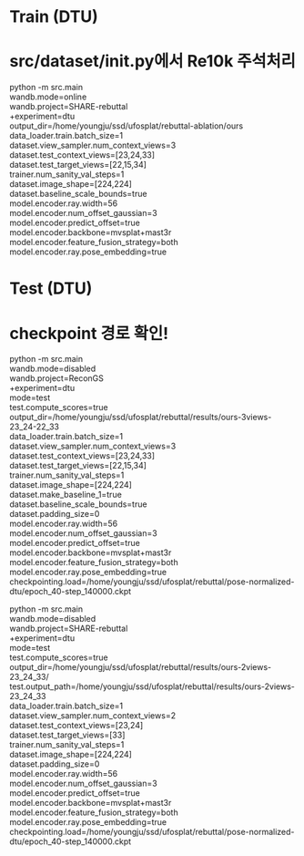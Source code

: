 # Train (DTU)
# src/dataset/__init__.py에서 Re10k 주석처리 
python -m src.main \
    wandb.mode=online \
    wandb.project=SHARE-rebuttal \
    +experiment=dtu \
    output_dir=/home/youngju/ssd/ufosplat/rebuttal-ablation/ours \
    data_loader.train.batch_size=1 \
    dataset.view_sampler.num_context_views=3 \
    dataset.test_context_views=[23,24,33] \
    dataset.test_target_views=[22,15,34] \
    trainer.num_sanity_val_steps=1 \
    dataset.image_shape=[224,224] \
    dataset.baseline_scale_bounds=true \
    model.encoder.ray.width=56 \
    model.encoder.num_offset_gaussian=3 \
    model.encoder.predict_offset=true \
    model.encoder.backbone=mvsplat+mast3r \
    model.encoder.feature_fusion_strategy=both \
    model.encoder.ray.pose_embedding=true

# Test (DTU)
# checkpoint 경로 확인!
python -m src.main \
    wandb.mode=disabled \
    wandb.project=ReconGS \
    +experiment=dtu \
    mode=test \
    test.compute_scores=true \
    output_dir=/home/youngju/ssd/ufosplat/rebuttal/results/ours-3views-23_24-22_33 \
    data_loader.train.batch_size=1 \
    dataset.view_sampler.num_context_views=3 \
    dataset.test_context_views=[23,24,33] \
    dataset.test_target_views=[22,15,34] \
    trainer.num_sanity_val_steps=1 \
    dataset.image_shape=[224,224] \
    dataset.make_baseline_1=true \
    dataset.baseline_scale_bounds=true \
    dataset.padding_size=0 \
    model.encoder.ray.width=56 \
    model.encoder.num_offset_gaussian=3 \
    model.encoder.predict_offset=true \
    model.encoder.backbone=mvsplat+mast3r \
    model.encoder.feature_fusion_strategy=both \
    model.encoder.ray.pose_embedding=true \
    checkpointing.load=/home/youngju/ssd/ufosplat/rebuttal/pose-normalized-dtu/epoch_40-step_140000.ckpt

python -m src.main \
    wandb.mode=disabled \
    wandb.project=SHARE-rebuttal \
    +experiment=dtu \
    mode=test \
    test.compute_scores=true \
    output_dir=/home/youngju/ssd/ufosplat/rebuttal/results/ours-2views-23_24_33/ \
    test.output_path=/home/youngju/ssd/ufosplat/rebuttal/results/ours-2views-23_24_33 \
    data_loader.train.batch_size=1 \
    dataset.view_sampler.num_context_views=2 \
    dataset.test_context_views=[23,24] \
    dataset.test_target_views=[33] \
    trainer.num_sanity_val_steps=1 \
    dataset.image_shape=[224,224] \
    dataset.padding_size=0 \
    model.encoder.ray.width=56 \
    model.encoder.num_offset_gaussian=3 \
    model.encoder.predict_offset=true \
    model.encoder.backbone=mvsplat+mast3r \
    model.encoder.feature_fusion_strategy=both \
    model.encoder.ray.pose_embedding=true \
    checkpointing.load=/home/youngju/ssd/ufosplat/rebuttal/pose-normalized-dtu/epoch_40-step_140000.ckpt
